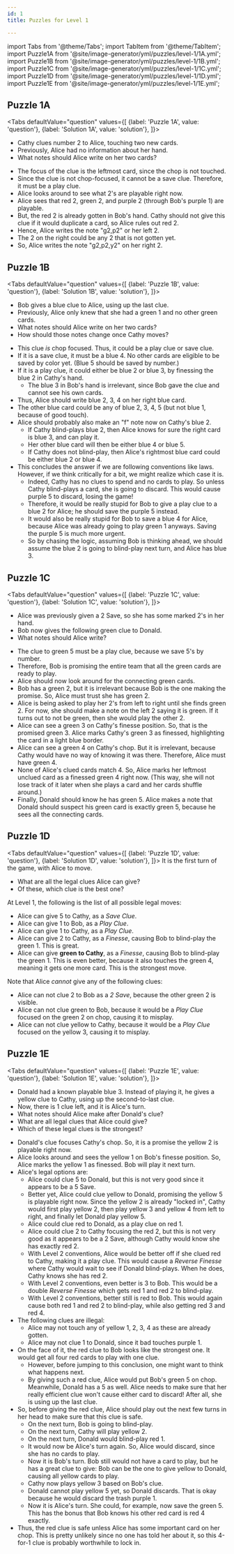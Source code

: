 ```yaml
---
id: 1
title: Puzzles for Level 1

---
```


import Tabs from '@theme/Tabs';
import TabItem from '@theme/TabItem';
import Puzzle1A from '@site/image-generator/yml/puzzles/level-1/1A.yml';
import Puzzle1B from '@site/image-generator/yml/puzzles/level-1/1B.yml';
import Puzzle1C from '@site/image-generator/yml/puzzles/level-1/1C.yml';
import Puzzle1D from '@site/image-generator/yml/puzzles/level-1/1D.yml';
import Puzzle1E from '@site/image-generator/yml/puzzles/level-1/1E.yml';

## Puzzle 1A

<!-- lint disable no-undefined-references -->

<Tabs
  defaultValue="question"
  values={[
    {label: 'Puzzle 1A', value: 'question'},
    {label: 'Solution 1A', value: 'solution'},
  ]}>
<TabItem value="question">

- Cathy clues number 2 to Alice, touching two new cards.
- Previously, Alice had no information about her hand.
- What notes should Alice write on her two cards?

</TabItem>
<TabItem value="solution">

- The focus of the clue is the leftmost card, since the chop is not touched.
- Since the clue is not chop-focused, it cannot be a save clue.
  Therefore, it must be a play clue.
- Alice looks around to see what 2's are playable right now.
- Alice sees that red 2, green 2, and purple 2 (through Bob's purple 1) are playable.
- But, the red 2 is already gotten in Bob's hand. Cathy should not give this clue if it would duplicate a card, so Alice rules out red 2.
- Hence, Alice writes the note "g2,p2" or her left 2.
- The 2 on the right could be any 2 that is not gotten yet.
- So, Alice writes the note "g2,p2,y2" on her right 2.

</TabItem>
</Tabs>

<Puzzle1A />

## Puzzle 1B

<Tabs
  defaultValue="question"
  values={[
    {label: 'Puzzle 1B', value: 'question'},
    {label: 'Solution 1B', value: 'solution'},
  ]}>
<TabItem value="question">

- Bob gives a blue clue to Alice, using up the last clue.
- Previously, Alice only knew that she had a green 1 and no other green cards.
- What notes should Alice write on her two cards?
- How should those notes change once Cathy moves?

</TabItem>
<TabItem value="solution">

- This clue *is* chop focused. Thus, it could be a play clue or save clue.
- If it is a save clue, it must be a blue 4. No other cards are eligible to be saved by color yet. (Blue 5 should be saved by number.)
- If it is a play clue, it could either be blue 2 or blue 3, by finessing the blue 2 in Cathy's hand.
  - The blue 3 in Bob's hand is irrelevant, since Bob gave the clue and cannot see his own cards.
- Thus, Alice should write blue 2, 3, 4 on her right blue card.
- The other blue card could be any of blue 2, 3, 4, 5 (but not blue 1, because of good touch).
- Alice should probably also make an "f" note now on Cathy's blue 2.
  - If Cathy blind-plays blue 2, then Alice knows for sure the right card is blue 3, and can play it.
  - Her other blue card will then be either blue 4 or blue 5.
  - If Cathy does not blind-play, then Alice's rightmost blue card could be either blue 2 or blue 4.
- This concludes the answer if we are following conventions like laws. However, if we think critically for a bit, we might realize which case it is.
  - Indeed, Cathy has no clues to spend and no cards to play. So unless Cathy blind-plays a card, she is going to discard. This would cause purple 5 to discard, losing the game!
  - Therefore, it would be really stupid for Bob to give a play clue to a blue 2 for Alice; he should save the purple 5 instead.
  - It would also be really stupid for Bob to save a blue 4 for Alice, because Alice was already going to play green 1 anyways. Saving the purple 5 is much more urgent.
  - So by chasing the logic, assuming Bob is thinking ahead, we should assume the blue 2 is going to blind-play next turn, and Alice has blue 3.

</TabItem>
</Tabs>

<Puzzle1B />

## Puzzle 1C

<Tabs
  defaultValue="question"
  values={[
    {label: 'Puzzle 1C', value: 'question'},
    {label: 'Solution 1C', value: 'solution'},
  ]}>
<TabItem value="question">

- Alice was previously given a 2 Save, so she has some marked 2's in her hand.
- Bob now gives the following green clue to Donald.
- What notes should Alice write?

</TabItem>
<TabItem value="solution">

- The clue to green 5 must be a play clue, because we save 5's by number.
- Therefore, Bob is promising the entire team that all the green cards are ready to play.
- Alice should now look around for the connecting green cards.
- Bob has a green 2, but it is irrelevant because Bob is the one making the promise. So, Alice must trust she has green 2.
- Alice is being asked to play her 2's from left to right until she finds green 2. For now, she should make a note on the left 2 saying it is green. If it turns out to not be green, then she would play the other 2.
- Alice can see a green 3 on Cathy's finesse position. So, that is the promised green 3. Alice marks Cathy's green 3 as finessed, highlighting the card in a light blue border.
- Alice can see a green 4 on Cathy's chop. But it is irrelevant, because Cathy would have no way of knowing it was there. Therefore, Alice must have green 4.
- None of Alice's clued cards match 4. So, Alice marks her leftmost unclued card as a finessed green 4 right now. (This way, she will not lose track of it later when she plays a card and her cards shuffle around.)
- Finally, Donald should know he has green 5. Alice makes a note that Donald should suspect his green card is exactly green 5, because he sees all the connecting cards.

</TabItem>
</Tabs>

<Puzzle1C />

## Puzzle 1D

<Tabs
  defaultValue="question"
  values={[
    {label: 'Puzzle 1D', value: 'question'},
    {label: 'Solution 1D', value: 'solution'},
  ]}>
<TabItem value="question">
It is the first turn of the game, with Alice to move.

- What are all the legal clues Alice can give?
- Of these, which clue is the best one?

</TabItem>
<TabItem value="solution">
At Level 1, the following is the list of all possible legal moves:

- Alice can give 5 to Cathy, as a *Save Clue*.
- Alice can give 1 to Bob, as a *Play Clue*.
- Alice can give 1 to Cathy, as a *Play Clue*.
- Alice can give 2 to Cathy, as a *Finesse*, causing Bob to blind-play the green 1. This is great.
- Alice can give **green to Cathy**, as a *Finesse*, causing Bob to blind-play the green 1. This is even better, because it also touches the green 4, meaning it gets one more card. This is the strongest move.

Note that Alice *cannot* give any of the following clues:

- Alice can not clue 2 to Bob as a *2 Save*, because the other green 2 is visible.
- Alice can not clue green to Bob, because it would be a *Play Clue* focused on the green 2 on chop, causing it to misplay.
- Alice can not clue yellow to Cathy, because it would be a *Play Clue* focused on the yellow 3, causing it to misplay.

</TabItem>
</Tabs>

<Puzzle1D />

## Puzzle 1E

<Tabs
  defaultValue="question"
  values={[
    {label: 'Puzzle 1E', value: 'question'},
    {label: 'Solution 1E', value: 'solution'},
  ]}>
<TabItem value="question">

- Donald had a known playable blue 3. Instead of playing it, he gives a yellow clue to Cathy, using up the second-to-last clue.
- Now, there is 1 clue left, and it is Alice's turn.
- What notes should Alice make after Donald's clue?
- What are all legal clues that Alice could give?
- Which of these legal clues is the strongest?

</TabItem>
<TabItem value="solution">

- Donald's clue focuses Cathy's chop. So, it is a promise the yellow 2 is playable right now.
- Alice looks around and sees the yellow 1 on Bob's finesse position. So, Alice marks the yellow 1 as finessed. Bob will play it next turn.
- Alice's legal options are:
  - Alice could clue 5 to Donald, but this is not very good since it appears to be a 5 Save.
  - Better yet, Alice could clue yellow to Donald, promising the yellow 5 is playable right now. Since the yellow 2 is already "locked in", Cathy would first play yellow 2, then play yellow 3 and yellow 4 from left to right, and finally let Donald play yellow 5.
  - Alice could clue red to Donald, as a play clue on red 1.
  - Alice could clue 2 to Cathy focusing the red 2, but this is not very good as it appears to be a 2 Save, although Cathy would know she has exactly red 2.
  - With Level 2 conventions, Alice would be better off if she clued red to Cathy, making it a play clue. This would cause a *Reverse Finesse* where Cathy would wait to see if Donald blind-plays. When he does, Cathy knows she has red 2.
  - With Level 2 conventions, even better is 3 to Bob. This would be a double *Reverse Finesse* which gets red 1 and red 2 to blind-play.
  - With Level 2 conventions, better still is red to Bob. This would again cause both red 1 and red 2 to blind-play, while also getting red 3 and red 4.
- The following clues are illegal:
  - Alice may not touch any of yellow 1, 2, 3, 4 as these are already gotten.
  - Alice may not clue 1 to Donald, since it bad touches purple 1.
- On the face of it, the red clue to Bob looks like the strongest one. It would get all four red cards to play with one clue.
  - However, before jumping to this conclusion, one might want to think what happens next.
  - By giving such a red clue, Alice would put Bob's green 5 on chop. Meanwhile, Donald has a 5 as well. Alice needs to make sure that her really efficient clue won't cause either card to discard! After all, she is using up the last clue.
- So, before giving the red clue, Alice should play out the next few turns in her head to make sure that this clue is safe.
  - On the next turn, Bob is going to blind-play.
  - On the next turn, Cathy will play yellow 2.
  - On the next turn, Donald would blind-play red 1.
  - It would now be Alice's turn again. So, Alice would discard, since she has no cards to play.
  - Now it is Bob's turn. Bob still would not have a card to play, but he has a great clue to give: Bob can be the one to give yellow to Donald, causing all yellow cards to play.
  - Cathy now plays yellow 3 based on Bob's clue.
  - Donald cannot play yellow 5 yet, so Donald discards. That is okay because he would discard the trash purple 1.
  - Now it is Alice's turn. She could, for example, now save the green 5. This has the bonus that Bob knows his other red card is red 4 exactly.
- Thus, the red clue is safe unless Alice has some important card on her chop. This is pretty unlikely since no one has told her about it, so this 4-for-1 clue is probably worthwhile to lock in.

</TabItem>
</Tabs>

<Puzzle1E />

